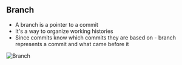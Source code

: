 ## Branch

* A branch is a pointer to a commit
* It's a way to organize working histories
* Since commits know which commits they are based on - branch represents a commit and what came before it

![Branch](../..../../resources/images/branch.png)
